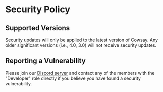 # Security Policy

## Supported Versions

Security updates will only be applied to the latest version of Cowsay. Any older significant versions (i.e., 4.0, 3.0) will not receive security updates.

## Reporting a Vulnerability

Please join our [Discord server](https://discord.gg/rtyA7rEugx) and contact any of the members with the "Developer" role directly if you believe you have found a security vulnerability.

